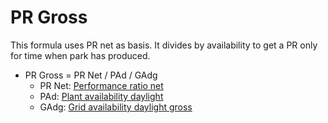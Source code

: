 # PR Gross

This formula uses PR net as basis. It divides by availability to get a PR only for time when park has produced. 

- PR Gross = PR Net / PAd / GAdg
    - PR Net: [Performance ratio net](pr_net.md)
    - PAd: [Plant availability daylight](../availability_and_downtime/plant_availability.md)
    - GAdg: [Grid availability daylight gross](../availability_and_downtime/grid_availability.md)
